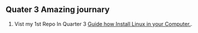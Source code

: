 ## Quater 3 Amazing journary 
1. Vist my 1st Repo In Quarter 3 [Guide how Install Linux in your Computer.](https://github.com/Sharmeen-Fatima/GIAIC_Quarter_3/blob/main/WSL-Setup-Guide.md).
